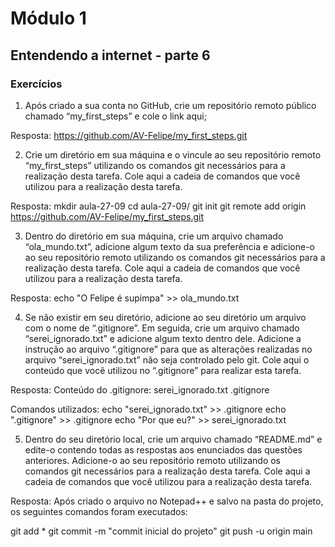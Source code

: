 # Módulo 1
## Entendendo a internet - parte 6

### Exercícios
1. Após criado a sua conta no GitHub, crie um repositório remoto público chamado “my_first_steps” e cole o link aqui;

Resposta:
https://github.com/AV-Felipe/my_first_steps.git

2. Crie um diretório em sua máquina e o vincule ao seu repositório remoto “my_first_steps” utilizando os comandos git necessários para a realização desta tarefa. 
Cole aqui a cadeia de comandos que você utilizou para a realização desta tarefa.

Resposta:
mkdir aula-27-09
cd aula-27-09/
git init
git remote add origin https://github.com/AV-Felipe/my_first_steps.git

3. Dentro do diretório em sua máquina, crie um arquivo chamado “ola_mundo.txt”, adicione algum texto da sua preferência e adicione-o ao seu repositório remoto utilizando os comandos git necessários para a realização desta tarefa. 
Cole aqui a cadeia de comandos que você utilizou para a realização desta tarefa.

Resposta:
echo "O Felipe é supimpa" >> ola_mundo.txt

4. Se não existir em seu diretório, adicione ao seu diretório um arquivo com o nome de “.gitignore”. Em seguida, crie um arquivo chamado “serei_ignorado.txt” e adicione algum texto dentro dele. Adicione a instrução ao arquivo “.gitignore” para que as alterações realizadas no arquivo “serei_ignorado.txt” não seja controlado pelo git. 
Cole aqui o conteúdo que você utilizou no “.gitignore” para realizar esta tarefa.

Resposta:
Conteúdo do .gitignore:
serei_ignorado.txt
.gitignore

Comandos utilizados:
echo "serei_ignorado.txt" >> .gitignore
echo ".gitignore" >> .gitignore
echo "Por que eu?" >> serei_ignorado.txt

5. Dentro do seu diretório local, crie um arquivo chamado “README.md” e edite-o contendo todas as respostas aos enunciados das questões anteriores. Adicione-o ao seu repositório remoto utilizando os comandos git necessários para a realização desta tarefa.
Cole aqui a cadeia de comandos que você utilizou para a realização desta tarefa.

Resposta:
Após criado o arquivo no Notepad++ e salvo na pasta do projeto, os seguintes comandos foram executados:

git add *
git commit -m "commit inicial do projeto"
git push -u origin main